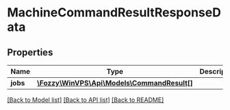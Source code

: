 # MachineCommandResultResponseData

## Properties
Name | Type | Description | Notes
------------ | ------------- | ------------- | -------------
**jobs** | [**\Fozzy\WinVPS\Api\Models\CommandResult[]**](CommandResult.md) |  | [optional] 

[[Back to Model list]](../../README.md#documentation-for-models) [[Back to API list]](../../README.md#documentation-for-api-endpoints) [[Back to README]](../../README.md)

